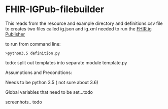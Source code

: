 # FHIR-IGPub-filebuilder

This reads from the resource and example directory and definitions.csv file to creates two files called ig.json and ig.xml needed to run the [FHIR ig Publisher](http://wiki.hl7.org/index.php?title=IG_Publisher_Documentation) 

to run from command line:

`>python3.5 definition.py`

todo: split out templates into separate module template.py

Assumptions and Precondtions:

Needs to be python 3.5 ( not sure about 3.6)

Global variables that need to be set...todo

screenhots.. todo

